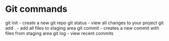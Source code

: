 # Git commands

git init - create a new git repo
git status - view all changes to your project
git add . - add all files to staging area
git commit - creates a new commit with files from staging area
git log - view recent commits